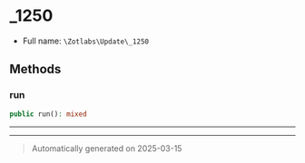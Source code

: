 
# _1250





* Full name: `\Zotlabs\Update\_1250`




## Methods


### run



```php
public run(): mixed
```












***


***
> Automatically generated on 2025-03-15
